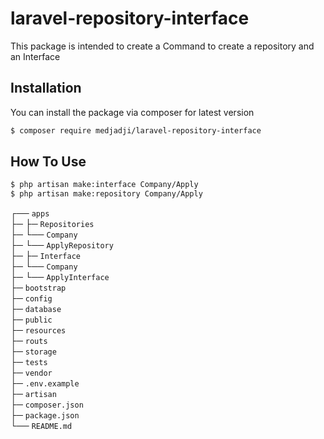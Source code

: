 # laravel-repository-interface
This package is intended to create a Command to create a repository and an Interface


## Installation

You can install the package via composer for latest version
```bash
$ composer require medjadji/laravel-repository-interface
```
## How To Use 

```bash
$ php artisan make:interface Company/Apply
$ php artisan make:repository Company/Apply

```

┌── `apps` \
├─   ├─ `Repositories` \
├─       └── `Company` \
├─            └──  `ApplyRepository` \
├─   ├─ `Interface` \
├─       └── `Company` \
├─            └──  `ApplyInterface` \
├─  `bootstrap` \
├─  `config` \
├─  `database` \
├─  `public` \
├─  `resources` \
├─  `routs` \
├─  `storage` \
├─  `tests` \
├─  `vendor` \
├─  `.env.example` \
├─  `artisan` \
├─  `composer.json` \
├─  `package.json` \
└── `README.md`

